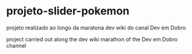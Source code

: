 # projeto-slider-pokemon

projeto realizado ao longo da maratona dev wiki do canal Dev em Dobro

project carried out along the dev wiki marathon of the Dev em Dobro channel
